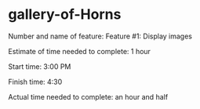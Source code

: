 # gallery-of-Horns

Number and name of feature: Feature #1: Display images

Estimate of time needed to complete: 1 hour

Start time: 3:00 PM

Finish time: 4:30

Actual time needed to complete: an hour and half